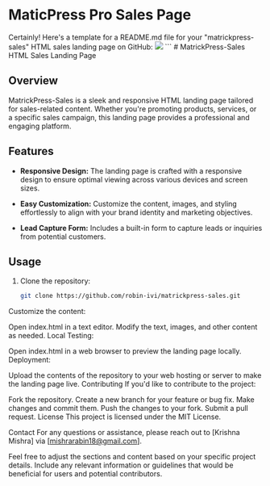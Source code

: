 <h1>MaticPress Pro Sales Page</h1>
Certainly! Here's a template for a README.md file for your "matrickpress-sales" HTML sales landing page on GitHub:

<img src="https://wphrm.com/wp-content/uploads/maticpress.png">
```
# MatrickPress-Sales HTML Sales Landing Page

## Overview

MatrickPress-Sales is a sleek and responsive HTML landing page tailored for sales-related content. Whether you're promoting products, services, or a specific sales campaign, this landing page provides a professional and engaging platform.

## Features

- **Responsive Design:** The landing page is crafted with a responsive design to ensure optimal viewing across various devices and screen sizes.

- **Easy Customization:** Customize the content, images, and styling effortlessly to align with your brand identity and marketing objectives.

- **Lead Capture Form:** Includes a built-in form to capture leads or inquiries from potential customers.


## Usage

1. Clone the repository:
   ```bash
   git clone https://github.com/robin-ivi/matrickpress-sales.git

Customize the content:

Open index.html in a text editor.
Modify the text, images, and other content as needed.
Local Testing:

Open index.html in a web browser to preview the landing page locally.
Deployment:

Upload the contents of the repository to your web hosting or server to make the landing page live.
Contributing
If you'd like to contribute to the project:

Fork the repository.
Create a new branch for your feature or bug fix.
Make changes and commit them.
Push the changes to your fork.
Submit a pull request.
License
This project is licensed under the MIT License.

Contact
For any questions or assistance, please reach out to [Krishna Mishra] via [mishrarabin18@gmail.com].

Feel free to adjust the sections and content based on your specific project details. Include any relevant information or guidelines that would be beneficial for users and potential contributors.
